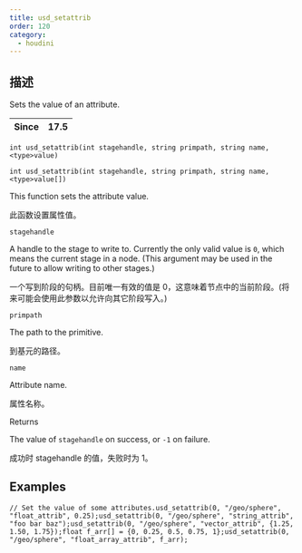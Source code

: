 ```yaml
---
title: usd_setattrib
order: 120
category:
  - houdini
---
```

    
## 描述

Sets the value of an attribute.

| Since | 17.5 |
| ----- | ---- |

`int usd_setattrib(int stagehandle, string primpath, string name, <type>value)`

`int usd_setattrib(int stagehandle, string primpath, string name, <type>value[])`

This function sets the attribute value.

此函数设置属性值。

`stagehandle`

A handle to the stage to write to. Currently the only valid value is `0`,
which means the current stage in a node. (This argument may be used in the
future to allow writing to other stages.)

一个写到阶段的句柄。目前唯一有效的值是 0，这意味着节点中的当前阶段。(将来可能会使用此参数以允许向其它阶段写入。)

`primpath`

The path to the primitive.

到基元的路径。

`name`

Attribute name.

属性名称。

Returns

The value of `stagehandle` on success, or `-1` on failure.

成功时 stagehandle 的值，失败时为 1。

## Examples

    // Set the value of some attributes.usd_setattrib(0, "/geo/sphere", "float_attrib", 0.25);usd_setattrib(0, "/geo/sphere", "string_attrib", "foo bar baz");usd_setattrib(0, "/geo/sphere", "vector_attrib", {1.25, 1.50, 1.75});float f_arr[] = {0, 0.25, 0.5, 0.75, 1};usd_setattrib(0, "/geo/sphere", "float_array_attrib", f_arr);
